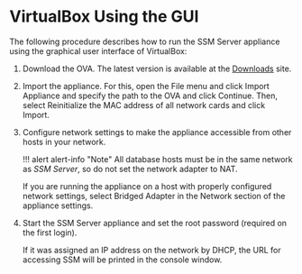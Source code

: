 # VirtualBox Using the GUI

The following procedure describes how to run the SSM Server appliance using the graphical user interface of VirtualBox:

1. Download the OVA. The latest version is available at the [Downloads](https://dl.shatteredsilicon.net/ssm/) site.

2. Import the appliance. For this, open the File menu and click Import Appliance and specify the path to the OVA and click Continue. Then, select Reinitialize the MAC address of all network cards and click Import.

3. Configure network settings to make the appliance accessible from other hosts in your network.

    !!! alert alert-info "Note"
        All database hosts must be in the same network as *SSM Server*, so do not set the network adapter to NAT.

    If you are running the appliance on a host with properly configured network settings, select Bridged Adapter in the Network section of the appliance settings.

4. Start the SSM Server appliance and set the root password (required on the first login).

    If it was assigned an IP address on the network by DHCP, the URL for accessing SSM will be printed in the console window.
